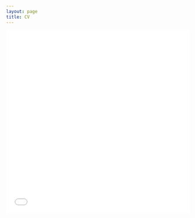 ```yaml
---
layout: page
title: CV
---
```


<embed src="cohen_cv.pdf" width="100%" height="500px" type='application/pdf'>

